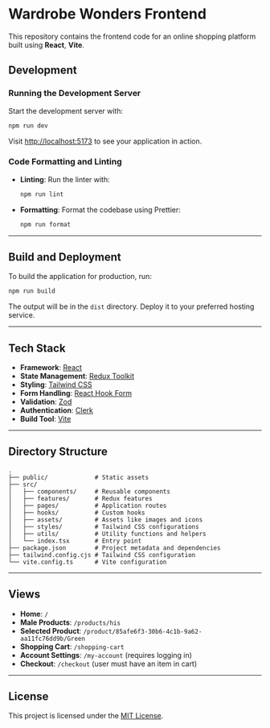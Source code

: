 # Wardrobe Wonders Frontend

This repository contains the frontend code for an online shopping platform built using **React**, **Vite**.

## Development

### Running the Development Server

Start the development server with:

```bash
npm run dev
```

Visit [http://localhost:5173](http://localhost:5173) to see your application in action.

### Code Formatting and Linting

- **Linting**: Run the linter with:

  ```bash
  npm run lint
  ```

- **Formatting**: Format the codebase using Prettier:

  ```bash
  npm run format
  ```

---

## Build and Deployment

To build the application for production, run:

```bash
npm run build
```

The output will be in the `dist` directory. Deploy it to your preferred hosting service.

---

## Tech Stack

- **Framework**: [React](https://reactjs.org/)
- **State Management**: [Redux Toolkit](https://redux-toolkit.js.org/)
- **Styling**: [Tailwind CSS](https://tailwindcss.com/)
- **Form Handling**: [React Hook Form](https://react-hook-form.com/)
- **Validation**: [Zod](https://zod.dev/)
- **Authentication**: [Clerk](https://clerk.dev/)
- **Build Tool**: [Vite](https://vitejs.dev/)

---

## Directory Structure

```plaintext
.
├── public/             # Static assets
├── src/
│   ├── components/     # Reusable components
│   ├── features/       # Redux features
│   ├── pages/          # Application routes
│   ├── hooks/          # Custom hooks
│   ├── assets/         # Assets like images and icons
│   ├── styles/         # Tailwind CSS configurations
│   ├── utils/          # Utility functions and helpers
│   └── index.tsx       # Entry point
├── package.json        # Project metadata and dependencies
├── tailwind.config.cjs # Tailwind CSS configuration
└── vite.config.ts      # Vite configuration
```

---

## Views

- **Home**: `/`
- **Male Products**: `/products/his`
- **Selected Product**: `/product/85afe6f3-30b6-4c1b-9a62-aa11fc76dd9b/Green`
- **Shopping Cart**: `/shopping-cart`
- **Account Settings**: `/my-account` (requires logging in)
- **Checkout**: `/checkout` (user must have an item in cart)

---

## License

This project is licensed under the [MIT License](LICENSE).
